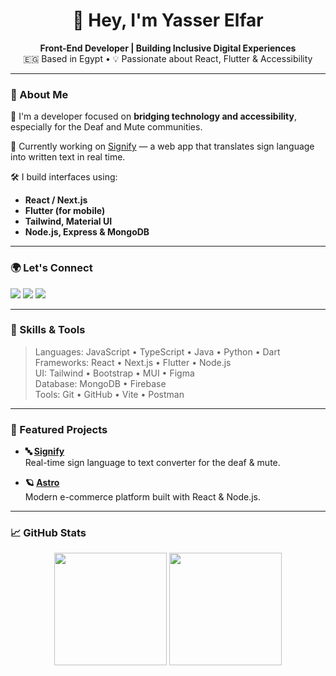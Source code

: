 <h1 align="center">👋 Hey, I'm Yasser Elfar</h1>

<p align="center">
  <b>Front-End Developer | Building Inclusive Digital Experiences</b><br/>
  🇪🇬 Based in Egypt • 💡 Passionate about React, Flutter & Accessibility
</p>

---

### 🚀 About Me

🎯 I'm a developer focused on **bridging technology and accessibility**, especially for the Deaf and Mute communities.

💼 Currently working on [Signify](https://github.com/yasserelfar/signify) — a web app that translates sign language into written text in real time.

🛠️ I build interfaces using:
- **React / Next.js**
- **Flutter (for mobile)**
- **Tailwind, Material UI**
- **Node.js, Express & MongoDB**

---

### 🌍 Let's Connect

<p align="left">
  <a href="mailto:yassermuhamed78@gmail.com"><img src="https://img.shields.io/badge/Email-D14836?style=for-the-badge&logo=gmail&logoColor=white"/></a>
  <a href="https://www.linkedin.com/in/yasser-muhamed-00b534234"><img src="https://img.shields.io/badge/LinkedIn-blue?style=for-the-badge&logo=linkedin"/></a>
  <a href="https://yasserelfar.github.io/yasso-portfolio/"><img src="https://img.shields.io/badge/Portfolio-000?style=for-the-badge&logo=githubpages&logoColor=white"/></a>
</p>

---

### 🧠 Skills & Tools

> Languages: JavaScript • TypeScript • Java • Python • Dart  
> Frameworks: React • Next.js • Flutter • Node.js  
> UI: Tailwind • Bootstrap • MUI • Figma  
> Database: MongoDB • Firebase  
> Tools: Git • GitHub • Vite • Postman

---

### 📌 Featured Projects

- **🔤 [Signify](https://github.com/yasserelfar/signify)**  
  Real-time sign language to text converter for the deaf & mute.

- **🪐 [Astro](https://github.com/yasserelfar/Astro)**  
  Modern e-commerce platform built with React & Node.js.

---

### 📈 GitHub Stats

<p align="center">
  <img src="https://github-readme-stats.vercel.app/api?username=yasserelfar&show_icons=true&theme=gruvbox" height="180px" />
  <img src="https://github-readme-stats.vercel.app/api/top-langs/?username=yasserelfar&layout=compact&theme=gruvbox" height="180px" />
</p>
